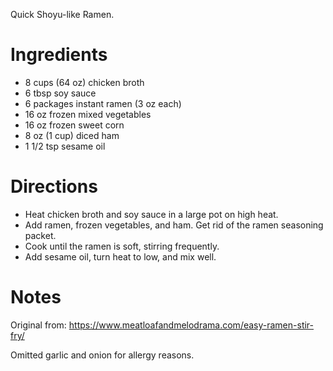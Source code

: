 Quick Shoyu-like Ramen.

Ingredients
===========

* 8 cups (64 oz) chicken broth
* 6 tbsp soy sauce
* 6 packages instant ramen (3 oz each)
* 16 oz frozen mixed vegetables
* 16 oz frozen sweet corn
* 8 oz (1 cup) diced ham
* 1 1/2 tsp sesame oil

Directions
==========

* Heat chicken broth and soy sauce in a large pot on high heat.
* Add ramen, frozen vegetables, and ham.  Get rid of the ramen seasoning packet.
* Cook until the ramen is soft, stirring frequently.
* Add sesame oil, turn heat to low, and mix well.

Notes
=====

Original from: https://www.meatloafandmelodrama.com/easy-ramen-stir-fry/

Omitted garlic and onion for allergy reasons.
